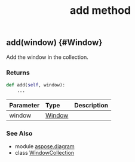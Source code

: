 ﻿---
title: add method
second_title: Aspose.Diagram for Python via .NET API References
description: 
type: docs
weight: 20
url: /python-net/aspose.diagram/windowcollection/add/
is_root: false
---

## add(window) {#Window}

Add the window in the collection.

### Returns 





```python
def add(self, window):
    ...
```


| Parameter | Type | Description |
| :- | :- | :- |
| window | [Window](/diagram/python-net/aspose.diagram/window) |  |



### See Also
* module [aspose.diagram](../../)
* class [WindowCollection](/diagram/python-net/aspose.diagram/windowcollection)
